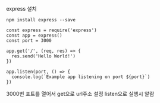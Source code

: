 express 설치
```
npm install express --save
```

```
const express = require('express')
const app = express()
const port = 3000

app.get('/', (req, res) => {
  res.send('Hello World!')
})

app.listen(port, () => {
  console.log(`Example app listening on port ${port}`)
})
```
3000번 포트를 열어서 get으로 url주소 설정 listen으로 실행시 알람

